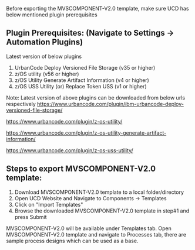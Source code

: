 Before exporting the MVSCOMPONENT-V2.0 template, make sure UCD has below mentioned plugin prerequisites 

Plugin Prerequisites:   (Navigate to Settings -> Automation Plugins)
------------------------
Latest version of below plugins 
1) UrbanCode Deploy Versioned File Storage (v35 or higher)
2) z/OS utility (v56 or higher)
3) z/OS Utility Generate Artifact Information (v4 or higher)
4) z/OS USS Utility (or) Replace Token USS (v1 or higher)

Note: Latest version of above plugins can be downloaded from below urls respectively
https://www.urbancode.com/plugin/ibm-urbancode-deploy-versioned-file-storage/

https://www.urbancode.com/plugin/z-os-utility/

https://www.urbancode.com/plugin/z-os-utility-generate-artifact-information/

https://www.urbancode.com/plugin/z-os-uss-utility/



Steps to export MVSCOMPONENT-V2.0 template:
------------------------------------------
 1) Download MVSCOMPONENT-V2.0 template to a local folder/directory
 2) Open UCD Website and Navigate to Components -> Templates
 3) Click on "Import Templates"
 4) Browse the downloaded MVSCOMPONENT-V2.0 template in step#1 and press Submit

MVSCOMPONENT-V2.0 will be available under Templates tab. Open MVSCOMPONENT-V2.0 template and 
navigate to Processes tab, there are sample process designs which can be used as a base.
